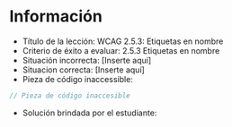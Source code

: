 # Información

- Título de la lección: WCAG 2.5.3: Etiquetas en nombre
- Criterio de éxito a evaluar: 2.5.3 Etiquetas en nombre
- Situación incorrecta: [Inserte aquí]
- Situacion correcta: [Inserte aquí]
- Pieza de código inaccessible:

```javascript
// Pieza de código inaccesible
```

- Solución brindada por el estudiante:

